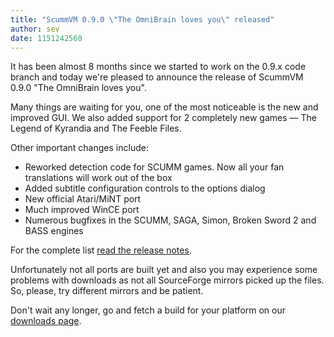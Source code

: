 ```yaml
---
title: "ScummVM 0.9.0 \"The OmniBrain loves you\" released"
author: sev
date: 1151242560
---
```


It has been almost 8 months since we started to work on the 0.9.x code branch and today we're pleased to announce the release of ScummVM 0.9.0 "The OmniBrain loves you".

Many things are waiting for you, one of the most noticeable is the new and improved GUI. We also added support for 2 completely new games — The Legend of Kyrandia and The Feeble Files.

Other important changes include:

*   Reworked detection code for SCUMM games. Now all your fan translations will work out of the box
*   Added subtitle configuration controls to the options dialog
*   New official Atari/MiNT port
*   Much improved WinCE port
*   Numerous bugfixes in the SCUMM, SAGA, Simon, Broken Sword 2 and BASS engines

For the complete list [read the release notes](https://downloads.scummvm.org/frs/scummvm/0.9.0/ReleaseNotes).

Unfortunately not all ports are built yet and also you may experience some problems with downloads as not all SourceForge mirrors picked up the files. So, please, try different mirrors and be patient.

Don't wait any longer, go and fetch a build for your platform on our [downloads page](/downloads/).
